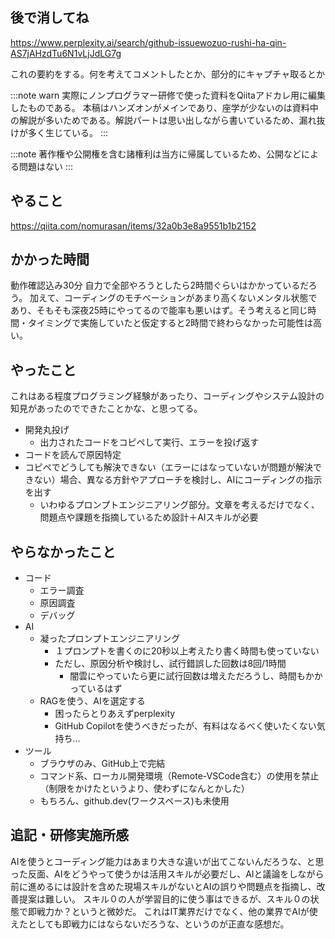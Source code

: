 ## 後で消してね
https://www.perplexity.ai/search/github-issuewozuo-rushi-ha-qin-AS7jAHzdTu6N1vLjJdLG7g

これの要約をする。何を考えてコメントしたとか、部分的にキャプチャ取るとか

:::note warn
実際にノンプログラマー研修で使った資料をQiitaアドカレ用に編集したものである。
本稿はハンズオンがメインであり、座学が少ないのは資料中の解説が多いためである。解説パートは思い出しながら書いているため、漏れ抜けが多く生じている。
:::

:::note
著作権や公開権を含む諸権利は当方に帰属しているため、公開などによる問題はない
:::

## やること
https://qiita.com/nomurasan/items/32a0b3e8a9551b1b2152

## かかった時間
動作確認込み30分
自力で全部やろうとしたら2時間ぐらいはかかっているだろう。
加えて、コーディングのモチベーションがあまり高くないメンタル状態であり、そもそも深夜25時にやってるので能率も悪いはず。そう考えると同じ時間・タイミングで実施していたと仮定すると2時間で終わらなかった可能性は高い。

## やったこと
これはある程度プログラミング経験があったり、コーディングやシステム設計の知見があったのでできたことかな、と思ってる。

- 開発丸投げ
  - 出力されたコードをコピペして実行、エラーを投げ返す
- コードを読んで原因特定
- コピペでどうしても解決できない（エラーにはなっていないが問題が解決できない）場合、異なる方針やアプローチを検討し、AIにコーディングの指示を出す
  - いわゆるプロンプトエンジニアリング部分。文章を考えるだけでなく、問題点や課題を指摘しているため設計＋AIスキルが必要

## やらなかったこと
- コード
  - エラー調査
  - 原因調査
  - デバッグ
- AI
  - 凝ったプロンプトエンジニアリング
    - １プロンプトを書くのに20秒以上考えたり書く時間も使っていない
    - ただし、原因分析や検討し、試行錯誤した回数は8回/1時間
      - 闇雲にやっていたら更に試行回数は増えただろうし、時間もかかっているはず
  - RAGを使う、AIを選定する
    - 困ったらとりあえずperplexity
    - GitHub Copilotを使うべきだったが、有料はなるべく使いたくない気持ち…
- ツール
  - ブラウザのみ、GitHub上で完結
  - コマンド系、ローカル開発環境（Remote-VSCode含む）の使用を禁止（制限をかけたというより、使わずになんとかした）
  - もちろん、github.dev(ワークスペース)も未使用

## 追記・研修実施所感
AIを使うとコーディング能力はあまり大きな違いが出てこないんだろうな、と思った反面、AIをどうやって使うかは活用スキルが必要だし、AIと議論をしながら前に進めるには設計を含めた現場スキルがないとAIの誤りや問題点を指摘し、改善提案は難しい。
スキル０の人が学習目的に使う事はできるが、スキル０の状態で即戦力か？というと微妙だ。
これはIT業界だけでなく、他の業界でAIが使えたとしても即戦力にはならないだろうな、というのが正直な感想だ。
